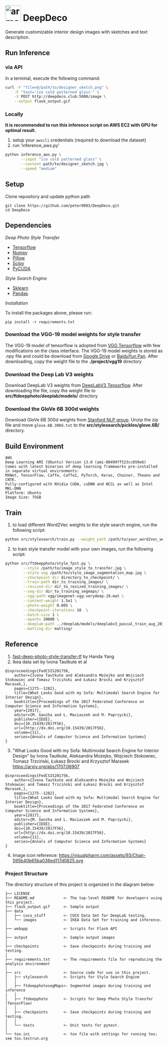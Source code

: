 # <img src="https://visualpharm.com/assets/870/Armchair-595b40b65ba036ed117d078e.svg" alt="armchair" width=50 height=50> DeepDeco

Generate customizable interior design images with sketches and text description.

## Run Inference

### via API

In a terminal, execute the following command:

```bash
curl -F "file=@/path/to/designer_sketch.png" \
    -F "text='ice cold patterned glass'" \
    -X POST http://deepdeco.club:5000/image \
    --output flask_output.gif
```

### Locally

**It is recommended to run this inference script on AWS EC2 with GPU for optimal result.**

1. setup your `awscli` credentials (required to download the dataset)
2. run 'inference_aws.py' 

```bash
python inference_aws.py \
       --input "ice cold patterned glass" \
       --content path/to/designer_sketch.jpg \
       --speed "medium"
```

## Setup

Clone repository and update python path

```
git clone https://github.com/peter0083/DeepDeco.git
cd DeepDeco
```

## Dependencies

*Deep Photo Style Transfer*

* [Tensorflow](https://www.tensorflow.org/)
* [Numpy](www.numpy.org/)
* [Pillow](https://pypi.python.org/pypi/Pillow/)
* [Scipy](https://www.scipy.org/)
* [PyCUDA](https://pypi.python.org/pypi/pycuda)

*Style Search Engine*

* [Sklearn](https://scikit-learn.org/stable/)
* [Pandas](https://pandas.pydata.org/)

*Installation*

To install the packages above, please run:

```
pip install -r requirements.txt
```

### Download the VGG-19 model weights for style transfer
The VGG-19 model of tensorflow is adopted from [VGG Tensorflow](https://github.com/machrisaa/tensorflow-vgg) with few 
modifications on the class interface. The VGG-19 model weights is stored as .npy file 
and could be download from [Google Drive](https://drive.google.com/file/d/0BxvKyd83BJjYY01PYi1XQjB5R0E/view?usp=sharing) or [BaiduYun Pan](https://pan.baidu.com/s/1o9weflK). 
After downloading, copy the weight file to the **./project/vgg19** directory

### Download the Deep Lab V3 weights
Download DeepLab V3 weights from [DeepLabV3 Tensorflow](http://download.tensorflow.org/models/deeplabv3_pascal_train_aug_2018_01_04.tar.gz).
After downloading the file, copy the weight file to **src/ftdeepphoto/deeplab/models/** directory

### Download the GloVe 6B 300d weights
Download GloVe 6B 300d weights from [Stanford NLP group](http://nlp.stanford.edu/data/glove.6B.zip). 
Unzip the zip file and move `glove.6B.300d.txt` to the **src/stylesearch/pickles/glove.6B/** directory.

## Build Environment

```
AWS
Deep Learning AMI (Ubuntu) Version 13.0 (ami-00499ff523cc859e6)
Comes with latest binaries of deep learning frameworks pre-installed in separate virtual environments: 
MXNet, TensorFlow, Caffe, Caffe2, PyTorch, Keras, Chainer, Theano and CNTK. 
Fully-configured with NVidia CUDA, cuDNN and NCCL as well as Intel MKL-DNN
Platform: Ubuntu
Image Size: 75GB
```

## Train

1. to load different Word2Vec weights to the style search engine, run the following script:

```bash
python src/stylesearch/train.py --weight_path /path/to/your_word2vec_weight.txt
```

2. to train style transfer model with your own images, run the following script:

```bash
python src/ftdeepphoto/style_fpst.py \
        --style /path/to/image_style_to_transfer.jpg \
        --style-seg /path/to/style_image_segmentation_map.jpg \
        --checkpoint-dir directory_to_checkpoint/ \
        --train-path dir_to_training_images/ \
        --resized-dir dir_to_resized_training_images/ \
        --seg-dir dir_to_training_segmaps/ \
        --vgg-path vgg/imagenet-vgg-verydeep-19.mat \
        --content-weight 1.5e1 \
        --photo-weight 0.005 \
        --checkpoint-iterations 10  \
        --batch-size 1 \
        --epochs 20000 \
        --deeplab-path ../deeplab/models/deeplabv3_pascal_train_aug_2018_01_04.tar.gz \
        --matting-dir matting/
```

## Reference

1. [fast-deep-photo-style-transfer-tf](https://github.com/hyangda/fast-deep-photo-style-transfer-tf) by Handa Yang 
2. Ikea data set by Ivona Tautkute et al

```
@inproceedings{FedCSIS201756,
	author={Ivona Tautkute and Aleksandra Możejko and Wojciech Stokowiec and Tomasz Trzciński and Łukasz Brocki and Krzysztof Marasek,},
	pages={1275--1282},
	title={What Looks Good with my Sofa: Multimodal Search Engine for Interior Design},
	booktitle={Proceedings of the 2017 Federated Conference on Computer Science and Information Systems},
	year={2017},
	editor={M. Ganzha and L. Maciaszek and M. Paprzycki},
	publisher={IEEE},
	doi={10.15439/2017F56},
	url={http://dx.doi.org/10.15439/2017F56},
	volume={11},
	series={Annals of Computer Science and Information Systems}
}
```  

3. "What Looks Good with my Sofa: Multimodal Search Engine for Interior Design" 
by Ivona Tautkute, Aleksandra Możejko, Wojciech Stokowiec, Tomasz Trzciński, 
Łukasz Brocki and Krzysztof Marasek https://arxiv.org/abs/1707.06907

```
@inproceedings{FedCSIS201756,
	author={Ivona Tautkute and Aleksandra Możejko and Wojciech Stokowiec and Tomasz Trzciński and Łukasz Brocki and Krzysztof Marasek,},
	pages={1275--1282},
	title={What Looks Good with my Sofa: Multimodal Search Engine for Interior Design},
	booktitle={Proceedings of the 2017 Federated Conference on Computer Science and Information Systems},
	year={2017},
	editor={M. Ganzha and L. Maciaszek and M. Paprzycki},
	publisher={IEEE},
	doi={10.15439/2017F56},
	url={http://dx.doi.org/10.15439/2017F56},
	volume={11},
	series={Annals of Computer Science and Information Systems}
}
``` 
4. Image icon reference: https://visualpharm.com/assets/93/Chair-595b40b65ba036ed117d0825.svg

### Project Structure
The directory structure of this project is organized in the diagram below: 

```
├── LICENSE
├── README.md             <- The top-level README for developers using this project.
├── flask_output.gif      <- Sample output
├── data
│   ├── coco_stuff        <- COCO Data Set for DeepLab testing.
│   └── images            <- IKEA Data Set for training and inference.
│
├── webapp                <- Scripts for Flask API
│
├── output                <- Sample output images      
│
├── checkpoints           <- Save checkpoints during training and testing.
│
├── requirements.txt      <- The requirements file for reproducing the analysis environment
│
├── src                   <- Source code for use in this project.
│   ├── stylesearch       <- Scripts for Style Search Engine
│   │
│   ├── ftdeepphotosegMaps<- Segmented images during training and inference
│   │
│   ├── ftdeepphoto       <- Scripts for Deep Photo Style Transfer (TensorFlow)
│   │
│   ├── checkpoints       <- Save checkpoints during training and testing.
│   │
│   └── tests             <- Unit tests for pytest.
│
└── tox.ini               <- tox file with settings for running tox; see tox.testrun.org
```

